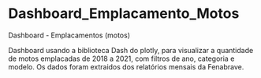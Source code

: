 # Dashboard_Emplacamento_Motos
Dashboard - Emplacamentos (motos)

Dashboard usando a biblioteca Dash do plotly, para visualizar a quantidade de motos emplacadas de 2018 a 2021, com filtros de 
ano, categoria e modelo.
Os dados foram extraidos dos relatórios mensais da Fenabrave.
